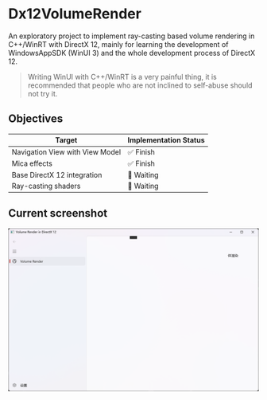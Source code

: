 # Dx12VolumeRender

An exploratory project to implement ray-casting based volume rendering in C++/WinRT with DirectX 12, mainly for learning the development of WindowsAppSDK (WinUI 3) and the whole development process of DirectX 12.

> Writing WinUI with C++/WinRT is a very painful thing, it is recommended that people who are not inclined to self-abuse should not try it.

## Objectives

| Target | Implementation Status |
|  ----  | ----  |
| Navigation View with View Model | :white_check_mark: Finish |
| Mica effects | :white_check_mark: Finish |
| Base DirectX 12 integration | :black_square_button: Waiting |
| Ray-casting shaders | :black_square_button: Waiting |

## Current screenshot

![Current Screenshot](https://github.com/sxlllslgh/Dx12VolumeRender/blob/master/screenshot.png)
